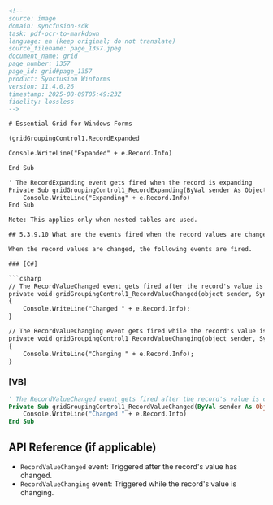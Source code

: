 ```html
<!-- 
source: image
domain: syncfusion-sdk
task: pdf-ocr-to-markdown
language: en (keep original; do not translate)
source_filename: page_1357.jpeg
document_name: grid
page_number: 1357
page_id: grid#page_1357
product: Syncfusion Winforms
version: 11.4.0.26
timestamp: 2025-08-09T05:49:23Z
fidelity: lossless
-->

# Essential Grid for Windows Forms

(gridGroupingControl1.RecordExpanded

Console.WriteLine("Expanded" + e.Record.Info)

End Sub

' The RecordExpanding event gets fired when the record is expanding
Private Sub gridGroupingControl1_RecordExpanding(ByVal sender As Object, ByVal e As Syncfusion.Grouping.RecordEventArgs) Handles gridGroupingControl1.RecordExpanding
    Console.WriteLine("Expanding" + e.Record.Info)
End Sub

Note: This applies only when nested tables are used.

## 5.3.9.10 What are the events fired when the record values are changed?

When the record values are changed, the following events are fired.

### [C#]

```csharp
// The RecordValueChanged event gets fired after the record's value is changed.
private void gridGroupingControl1_RecordValueChanged(object sender, Syncfusion.Grouping.RecordValueChangedEventArgs e)
{
    Console.WriteLine("Changed " + e.Record.Info);
}

// The RecordValueChanging event gets fired while the record's value is changing.
private void gridGroupingControl1_RecordValueChanging(object sender, Syncfusion.Grouping.RecordValueChangingEventArgs e)
{
    Console.WriteLine("Changing " + e.Record.Info);
}
```

### [VB]

```vb
' The RecordValueChanged event gets fired after the record's value is changed.
Private Sub gridGroupingControl1_RecordValueChanged(ByVal sender As Object, ByVal e As Syncfusion.Grouping.RecordValueChangedEventArgs)
    Console.WriteLine("Changed " + e.Record.Info)
End Sub
```

## API Reference (if applicable)

- `RecordValueChanged` event: Triggered after the record's value has changed.
- `RecordValueChanging` event: Triggered while the record's value is changing.

<!-- tags: [grid, record events, Windows Forms, Syncfusion] keywords: [event handling, record value, expanded record] -->
```